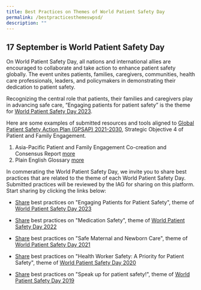 ```yaml
---
title: Best Practices on Themes of World Patient Safety Day
permalink: /bestpracticesthemeswpsd/
description: ""
---
```

17 September is World Patient Safety Day
------------------------------
On World Patient Safety Day, all nations and international allies are encouraged to collaborate and take action to enhance patient safety globally. The event unites patients, families, caregivers, communities, health care professionals, leaders, and policymakers in demonstrating their dedication to patient safety. 

Recognizing the central role that patients, their families and caregivers play in advancing safe care, “Engaging patients for patient safety” is the theme for [World Patient Safety Day 2023](https://www.who.int/campaigns/world-patient-safety-day/2023). 

Here are some examples of submitted resources and tools aligned to [Global Patient Safety Action Plan (GPSAP) 2021-2030](https://www.who.int/teams/integrated-health-services/patient-safety/policy/global-patient-safety-action-plan), Strategic Objective 4 of Patient and Family Engagement.

1. Asia-Pacific Patient and Family Engagement Co-creation and Consensus Report [more](/tools-and-resources/tools-and-resources/patientfamilyconsensus/)
2. Plain English Glossary [more](/tools-and-resources/tools-and-resources/plainenglishglossary/)

In commerating the World Patient Safety Day, we invite you to share best practices that are related to the theme of each World Patient Safety Day. Submitted practices will be reviewed by the IAG for sharing on this platform. Start sharing by clicking the links below: 

*   [Share](https://for.sg/engagingpatientsforpatientsafetywpsd2023) best practices on "Engaging Patients for Patient Safety", theme of [World Patient Safety Day 2023](https://www.who.int/campaigns/world-patient-safety-day/2023)

*  [Share](https://form.gov.sg/64e447f20e024d001139dcc5) best practices on "Medication Safety", theme of [World Patient Safety Day 2022](https://www.who.int/campaigns/world-patient-safety-day/2022)

*  [Share](https://form.gov.sg/64e449ba3f58260013c32bb7) best practices on "Safe Maternal and Newborn Care", theme of [World Patient Safety Day 2021](https://www.who.int/campaigns/world-patient-safety-day/2021)

*  [Share](https://form.gov.sg/64e44ab4c98c410011f5de95) best practices on "Health Worker Safety: A Priority for Patient Safety", theme of [World Patient Safety Day 2020](https://www.who.int/campaigns/world-patient-safety-day/2020)

*  [Share](https://form.gov.sg/64e44b7c3f58260013c371bf) best practices on "Speak up for patient safety!", theme of  [World Patient Safety Day 2019](https://www.who.int/campaigns/world-patient-safety-day/2019)